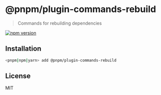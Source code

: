 # @pnpm/plugin-commands-rebuild

> Commands for rebuilding dependencies

[![npm version](https://img.shields.io/npm/v/@pnpm/plugin-commands-rebuild.svg)](https://www.npmjs.com/package/@pnpm/plugin-commands-rebuild)

## Installation

```sh
<pnpm|npm|yarn> add @pnpm/plugin-commands-rebuild
```

## License

MIT
